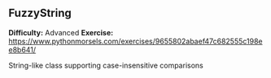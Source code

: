 ## FuzzyString
**Difficulty:** Advanced
**Exercise:** https://www.pythonmorsels.com/exercises/9655802abaef47c682555c198ee8b641/

String-like class supporting case-insensitive comparisons
    